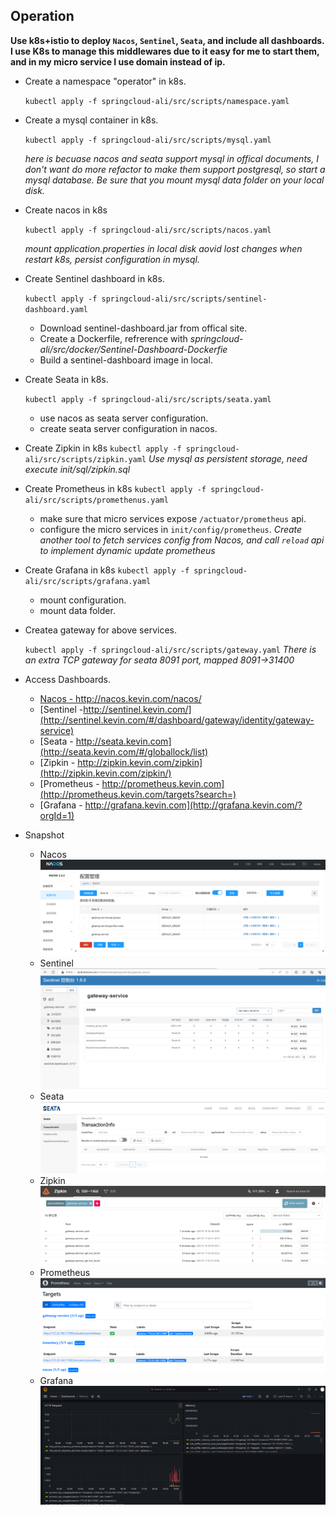 ## Operation

**Use k8s+istio to deploy `Nacos`, `Sentinel`, `Seata`, and include all dashboards. I use K8s to manage this middlewares due to it easy for me to start them, and in my micro service I use domain instead of ip.**

- Create a namespace "operator" in k8s.

  `kubectl apply -f springcloud-ali/src/scripts/namespace.yaml`

- Create a mysql container in k8s.

  `kubectl apply -f springcloud-ali/src/scripts/mysql.yaml`

  *here is becuase nacos and seata support mysql in offical documents, I don't want do more refactor to make them support postgresql, so start a mysql database. Be sure that you mount mysql data folder on your local disk.*

- Create nacos in k8s

  `kubectl apply -f springcloud-ali/src/scripts/nacos.yaml`

  *mount application.properties in local disk aovid lost changes when restart k8s, persist configuration in mysql.*

- Create Sentinel dashboard in k8s.

  `kubectl apply -f springcloud-ali/src/scripts/sentinel-dashboard.yaml`

    - Download sentinel-dashboard.jar from offical site.
    - Create a Dockerfile, refrerence with *springcloud-ali/src/docker/Sentinel-Dashboard-Dockerfie*
    - Build a sentinel-dashboard image in local.

- Create Seata in k8s.

  `kubectl apply -f springcloud-ali/src/scripts/seata.yaml`

    - use nacos as seata server configuration.
    - create seata server configuration in nacos.

- Create Zipkin in k8s
  `kubectl apply -f springcloud-ali/src/scripts/zipkin.yaml`
  *Use mysql as persistent storage, need execute init/sql/zipkin.sql*

- Create Prometheus in k8s
  `kubectl apply -f springcloud-ali/src/scripts/promethenus.yaml`
  - make sure that micro services expose `/actuator/prometheus` api.
  - configure the micro services in `init/config/prometheus`.
  *Create another tool to fetch services config from Nacos, and call `reload` api to implement dynamic update prometheus*

- Create Grafana in k8s
  `kubectl apply -f springcloud-ali/src/scripts/grafana.yaml`
  - mount configuration.
  - mount data folder.

- Createa gateway for above services.

  `kubectl apply -f springcloud-ali/src/scripts/gateway.yaml`
  *There is an extra TCP gateway for seata 8091 port, mapped 8091->31400*

- Access Dashboards.
  - [Nacos - http://nacos.kevin.com/nacos/ ](http://nacos.kevin.com/nacos) 
  - [Sentinel -http://sentinel.kevin.com/](http://sentinel.kevin.com/#/dashboard/gateway/identity/gateway-service)
  - [Seata - http://seata.kevin.com](http://seata.kevin.com/#/globallock/list)
  - [Zipkin - http://zipkin.kevin.com/zipkin](http://zipkin.kevin.com/zipkin/)
  - [Prometheus - http://prometheus.kevin.com](http://prometheus.kevin.com/targets?search=)
  - [Grafana - http://grafana.kevin.com](http://grafana.kevin.com/?orgId=1)

- Snapshot
  - Nacos
  ![nacos.png](../public/nacos.png)
  - Sentinel
  ![sentinel](../public/sentinel.png)
  - Seata
  ![seata](../public/seata.png)
  - Zipkin
  ![zipkin](../public/zipkin.png)
  - Prometheus
  ![prometheus](../public/prometheus.png)
  - Grafana
  ![grafana](../public/grafana.png)






